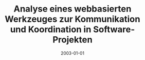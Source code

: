---
abstract: ''
authors:
- Roland Leeb
date: '2003-01-01'
featured: false
links:
- name: Publik
  url: https://publik.tuwien.ac.at/showentry.php?ID=138143&lang=2
publication_types:
- '7'
publishDate: '2003-01-01'
title: Analyse eines webbasierten Werkzeuges zur Kommunikation und Koordination in
  Software-Projekten
url_pdf: ''
---